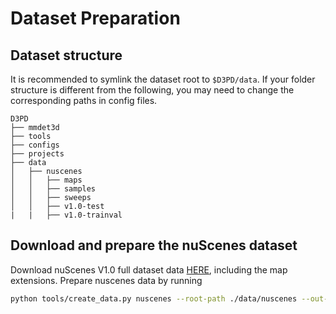 # Dataset Preparation

## Dataset structure

It is recommended to symlink the dataset root to `$D3PD/data`.
If your folder structure is different from the following, you may need to change the corresponding paths in config files.

```
D3PD
├── mmdet3d
├── tools
├── configs
├── projects
├── data
│   ├── nuscenes
│   │   ├── maps
│   │   ├── samples
│   │   ├── sweeps
│   │   ├── v1.0-test
|   |   ├── v1.0-trainval
```

## Download and prepare the nuScenes dataset

Download nuScenes V1.0 full dataset data [HERE](https://www.nuscenes.org/download), including the map extensions. Prepare nuscenes data by running

```bash
python tools/create_data.py nuscenes --root-path ./data/nuscenes --out-dir ./data/nuscenes --extra-tag nuscenes-d3pd
```
